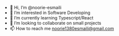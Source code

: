 - 👋 Hi, I’m @noorie-esmaili
- 👀 I’m interested in Software Developing
- 🌱 I’m currently learning Typescript/React 
- 💞️ I’m looking to collaborate on small projects
- 📫 How to reach me noorie1380esmaili@gmail.com

<!---
noorie-esmaili/noorie-esmaili is a ✨ special ✨ repository because its `README.md` (this file) appears on your GitHub profile.
You can click the Preview link to take a look at your changes.
--->
